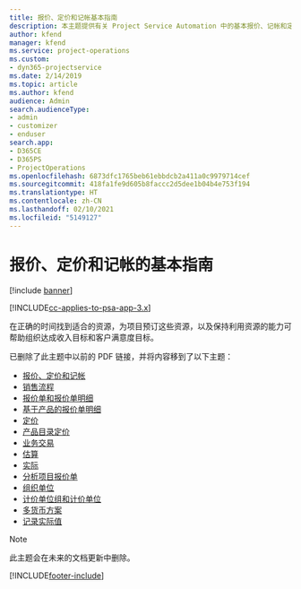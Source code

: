 ```yaml
---
title: 报价、定价和记帐基本指南
description: 本主题提供有关 Project Service Automation 中的基本报价、记帐和定价的信息的链接。
author: kfend
manager: kfend
ms.service: project-operations
ms.custom:
- dyn365-projectservice
ms.date: 2/14/2019
ms.topic: article
ms.author: kfend
audience: Admin
search.audienceType:
- admin
- customizer
- enduser
search.app:
- D365CE
- D365PS
- ProjectOperations
ms.openlocfilehash: 6873dfc1765beb61ebbdcb2a411a0c9979714cef
ms.sourcegitcommit: 418fa1fe9d605b8faccc2d5dee1b04b4e753f194
ms.translationtype: HT
ms.contentlocale: zh-CN
ms.lasthandoff: 02/10/2021
ms.locfileid: "5149127"
---
```

# <a name="basic-guide-to-quoting-pricing-and-billing"></a>报价、定价和记帐的基本指南

[!include [banner](../../includes/psa-now-project-operations.md)]

[!INCLUDE[cc-applies-to-psa-app-3.x](../../includes/cc-applies-to-psa-app-3x.md)]

在正确的时间找到适合的资源，为项目预订这些资源，以及保持利用资源的能力可帮助组织达成收入目标和客户满意度目标。 

已删除了此主题中以前的 PDF 链接，并将内容移到了以下主题：

- [报价、定价和记帐](../quote-bill-price.md)
- [销售流程](../basic-sales-process.md)
- [报价单和报价单明细](../basic-quote-lines.md)
- [基于产品的报价单明细](../product-based-quote-lines.md)
- [定价](../basic-pricing.md)
- [产品目录定价](../product-catalog-pricing.md)
- [业务交易](../basic-business-transactions.md)
- [估算](../estimates.md)
- [实际](../actuals.md)
- [分析项目报价单](../basic-analyzing-quotes.md)
- [组织单位](../advanced-organizational.md)
- [计价单位组和计价单位](../advanced-units.md)
- [多货币方案](../advanced-currency.md)
- [记录实际值](../advanced-actuals.md)

> [!NOTE]
> 此主题会在未来的文档更新中删除。 


[!INCLUDE[footer-include](../../includes/footer-banner.md)]